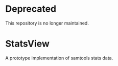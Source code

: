 # Deprecated
This repository is no longer maintained.

# StatsView
A prototype implementation of samtools stats data.
